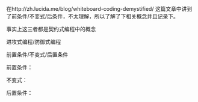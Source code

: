 在http://zh.lucida.me/blog/whiteboard-coding-demystified/ 这篇文章中讲到了前条件/不变式/后条件，不太理解，所以了解了下相关概念并且记录下。

事实上这三者都是契约式编程中的概念

进攻式编程/防御式编程

前置条件/不变式/后置条件

前置条件：

不变式：

后置条件：

